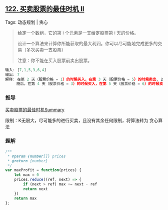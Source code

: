 ## [122. 买卖股票的最佳时机 II](https://leetcode.cn/problems/best-time-to-buy-and-sell-stock-ii/)

Tags: 动态规划 | 贪心

> 给定一个数组，它的第 i 个元素是一支给定股票第 i 天的价格。
>
> 设计一个算法来计算你所能获取的最大利润。你可以尽可能地完成更多的交易（多次买卖一支股票）
>
> 注意：你不能在买入股票前卖出股票。

```js
输入: [7,1,5,3,6,4]
输出: 7
解释: 在第 2 天（股票价格 = 1）的时候买入，在第 3 天（股票价格 = 5）的时候卖出, 这笔交易所能获得利润 = 5-1 = 4 。
     随后，在第 4 天（股票价格 = 3）的时候买入，在第 5 天（股票价格 = 6）的时候卖出, 这笔交易所能获得利润 = 6-3 = 3 。
```

### 推导
[买卖股票的最佳时机Summary](https://github.com/XyyF/elfin-algorithm/blob/master/summary/best-time-to-buy-and-sell-stock.md)

限制：K无限大，尽可能多的进行买卖，且没有其余任何限制，将算法转为 贪心算法

### 题解
```js
/**
 * @param {number[]} prices
 * @return {number}
 */
var maxProfit = function(prices) {
    let max = 0
    prices.reduce((ref, next) => {
        if (next > ref) max += next - ref
        return next
    })
    return max
};
```